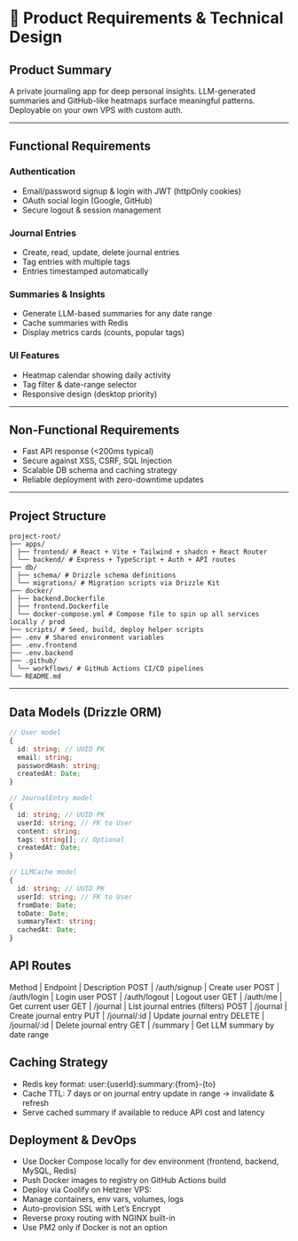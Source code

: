 # 📃 Product Requirements & Technical Design

## Product Summary

A private journaling app for deep personal insights. LLM-generated summaries and GitHub-like heatmaps surface meaningful patterns. Deployable on your own VPS with custom auth.

---

## Functional Requirements

### Authentication

- Email/password signup & login with JWT (httpOnly cookies)
- OAuth social login (Google, GitHub)
- Secure logout & session management

### Journal Entries

- Create, read, update, delete journal entries
- Tag entries with multiple tags
- Entries timestamped automatically

### Summaries & Insights

- Generate LLM-based summaries for any date range
- Cache summaries with Redis
- Display metrics cards (counts, popular tags)

### UI Features

- Heatmap calendar showing daily activity
- Tag filter & date-range selector
- Responsive design (desktop priority)

---

## Non-Functional Requirements

- Fast API response (<200ms typical)
- Secure against XSS, CSRF, SQL Injection
- Scalable DB schema and caching strategy
- Reliable deployment with zero-downtime updates

---

## Project Structure

```
project-root/
├── apps/
│ ├── frontend/ # React + Vite + Tailwind + shadcn + React Router
│ └── backend/ # Express + TypeScript + Auth + API routes
├── db/
│ ├── schema/ # Drizzle schema definitions
│ └── migrations/ # Migration scripts via Drizzle Kit
├── docker/
│ ├── backend.Dockerfile
│ ├── frontend.Dockerfile
│ └── docker-compose.yml # Compose file to spin up all services locally / prod
├── scripts/ # Seed, build, deploy helper scripts
├── .env # Shared environment variables
├── .env.frontend
├── .env.backend
├── .github/
│ └── workflows/ # GitHub Actions CI/CD pipelines
└── README.md
```

---

## Data Models (Drizzle ORM)

```ts
// User model
{
  id: string; // UUID PK
  email: string;
  passwordHash: string;
  createdAt: Date;
}

// JournalEntry model
{
  id: string; // UUID PK
  userId: string; // FK to User
  content: string;
  tags: string[]; // Optional
  createdAt: Date;
}

// LLMCache model
{
  id: string; // UUID PK
  userId: string; // FK to User
  fromDate: Date;
  toDate: Date;
  summaryText: string;
  cachedAt: Date;
}
```

## API Routes

Method | Endpoint | Description
POST | /auth/signup | Create user
POST | /auth/login | Login user
POST | /auth/logout | Logout user
GET | /auth/me | Get current user
GET | /journal | List journal entries (filters)
POST | /journal | Create journal entry
PUT | /journal/:id | Update journal entry
DELETE | /journal/:id | Delete journal entry
GET | /summary | Get LLM summary by date range

## Caching Strategy

- Redis key format: user:{userId}:summary:{from}-{to}
- Cache TTL: 7 days or on journal entry update in range → invalidate & refresh
- Serve cached summary if available to reduce API cost and latency

## Deployment & DevOps

- Use Docker Compose locally for dev environment (frontend, backend, MySQL, Redis)
- Push Docker images to registry on GitHub Actions build
- Deploy via Coolify on Hetzner VPS:
- Manage containers, env vars, volumes, logs
- Auto-provision SSL with Let’s Encrypt
- Reverse proxy routing with NGINX built-in
- Use PM2 only if Docker is not an option
